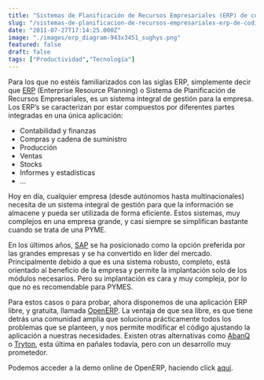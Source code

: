 ```yaml
---
title: "Sistemas de Planificación de Recursos Empresariales (ERP) de código abierto"
slug: "/sistemas-de-planificacion-de-recursos-empresariales-erp-de-codigo-abierto"
date: "2011-07-27T17:14:25.000Z"
image: "./images/erp_diagram-943x3451_sughys.png"
featured: false
draft: false
tags: ["Productividad","Tecnología"]
---
```



Para los que no estéis familiarizados con las siglas ERP, simplemente decir que [ERP](http://es.wikipedia.org/wiki/Planificaci%C3%B3n_de_recursos_empresariales) (Enterprise Resource Planning) o Sistema de Planificación de Recursos Empresariales, es un sistema integral de gestión para la empresa. Los ERP’s se caracterizan por estar compuestos por diferentes partes integradas en una única aplicación:

- Contabilidad y finanzas
- Compras y cadena de suministro
- Producción
- Ventas
- Stocks
- Informes y estadísticas
- …

Hoy en día, cualquier empresa (desde autónomos hasta multinacionales) necesita de un sistema integral de gestión para que la información se almacene y pueda ser utilizada de forma eficiente. Estos sistemas, muy complejos en una empresa grande, y casi siempre se simplifican bastante cuando se trata de una PYME.

En los últimos años, [SAP](http://www.sap.com/solutions/business-suite/erp/index.epx) se ha posicionado como la opción preferida por las grandes empresas y se ha convertido en líder del mercado. Principalmente debido a que es una sistema robusto, completo, está orientado al beneficio de la empresa y permite la implantación solo de los módulos necesarios. Pero su implantación es cara y muy compleja, por lo que no es recomendable para PYMES.

Para estos casos o para probar, ahora disponemos de una aplicación ERP libre, y gratuita, llamada [OpenERP](http://www.openerp.com/). La ventaja de que sea libre, es que tiene detrás una comunidad amplia que soluciona prácticamente todos los problemas que se planteen, y nos permite modificar el código ajustando la aplicación a nuestras necesidades. Existen otras alternativas como [AbanQ](http://www.infosial.com/) o [Tryton](http://www.tryton.org/es/), esta última en pañales todavía, pero con un desarrollo muy prometedor.

Podemos acceder a la demo online de OpenERP, haciendo click [aquí](https://demo.my.openerp.com/).



